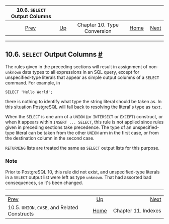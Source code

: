 <!--?xml version="1.0" encoding="UTF-8" standalone="no"?-->

|                         10.6. `SELECT` Output Columns                         |                                                   |                             |                                                       |                                             |
| :---------------------------------------------------------------------------: | :------------------------------------------------ | :-------------------------: | ----------------------------------------------------: | ------------------------------------------: |
| [Prev](typeconv-union-case.html "10.5. UNION, CASE, and Related Constructs")  | [Up](typeconv.html "Chapter 10. Type Conversion") | Chapter 10. Type Conversion | [Home](index.html "PostgreSQL 17devel Documentation") |  [Next](indexes.html "Chapter 11. Indexes") |

***

## 10.6. `SELECT` Output Columns [#](#TYPECONV-SELECT)

The rules given in the preceding sections will result in assignment of non-`unknown` data types to all expressions in an SQL query, except for unspecified-type literals that appear as simple output columns of a `SELECT` command. For example, in

    SELECT 'Hello World';

there is nothing to identify what type the string literal should be taken as. In this situation PostgreSQL will fall back to resolving the literal's type as `text`.

When the `SELECT` is one arm of a `UNION` (or `INTERSECT` or `EXCEPT`) construct, or when it appears within `INSERT ... SELECT`, this rule is not applied since rules given in preceding sections take precedence. The type of an unspecified-type literal can be taken from the other `UNION` arm in the first case, or from the destination column in the second case.

`RETURNING` lists are treated the same as `SELECT` output lists for this purpose.

### Note

Prior to PostgreSQL 10, this rule did not exist, and unspecified-type literals in a `SELECT` output list were left as type `unknown`. That had assorted bad consequences, so it's been changed.

***

|                                                                               |                                                       |                                             |
| :---------------------------------------------------------------------------- | :---------------------------------------------------: | ------------------------------------------: |
| [Prev](typeconv-union-case.html "10.5. UNION, CASE, and Related Constructs")  |   [Up](typeconv.html "Chapter 10. Type Conversion")   |  [Next](indexes.html "Chapter 11. Indexes") |
| 10.5. `UNION`, `CASE`, and Related Constructs                                 | [Home](index.html "PostgreSQL 17devel Documentation") |                         Chapter 11. Indexes |
